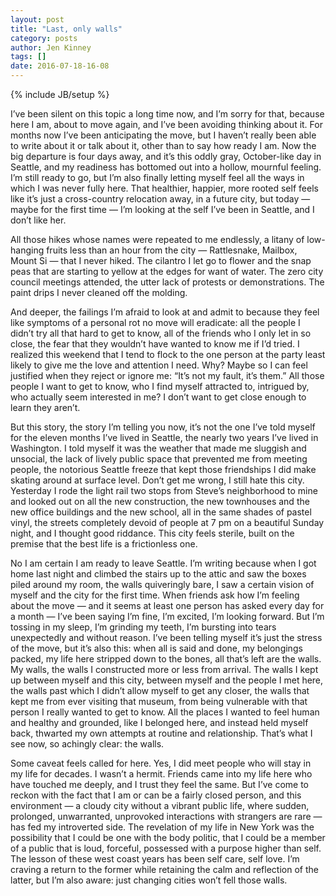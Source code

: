 ```yaml
---
layout: post
title: "Last, only walls"
category: posts
author: Jen Kinney
tags: []
date: 2016-07-18-16-08
---
```

{% include JB/setup %}

I’ve been silent on this topic a long time now, and I’m sorry for that, because here I am, about to move again, and I’ve been avoiding thinking about it. For months now I’ve been anticipating the move, but I haven’t really been able to write about it or talk about it, other than to say how ready I am. Now the big departure is four days away, and it’s this oddly gray, October-like day in Seattle, and my readiness has bottomed out into a hollow, mournful feeling. I’m still ready to go, but I’m also finally letting myself feel all the ways in which I was never fully here. That healthier, happier, more rooted self feels like it’s just a cross-country relocation away, in a future city, but today — maybe for the first time — I’m looking at the self I’ve been in Seattle, and I don’t like her.

All those hikes whose names were repeated to me endlessly, a litany of low-hanging fruits less than an hour from the city — Rattlesnake, Mailbox, Mount Si — that I never hiked. The cilantro I let go to flower and the snap peas that are starting to yellow at the edges for want of water. The zero city council meetings attended, the utter lack of protests or demonstrations. The paint drips I never cleaned off the molding.

And deeper, the failings I’m afraid to look at and admit to because they feel like symptoms of a personal rot no move will eradicate: all the people I didn’t try all that hard to get to know, all of the friends who I only let in so close, the fear that they wouldn’t have wanted to know me if I’d tried. I realized this weekend that I tend to flock to the one person at the party least likely to give me the love and attention I need. Why? Maybe so I can feel justified when they reject or ignore me: “It’s not my fault, it’s them.” All those people I want to get to know, who I find myself attracted to, intrigued by, who actually seem interested in me? I don’t want to get close enough to learn they aren’t.

But this story, the story I’m telling you now, it’s not the one I’ve told myself for the eleven months I’ve lived in Seattle, the nearly two years I’ve lived in Washington. I told myself it was the weather that made me sluggish and unsocial, the lack of lively public space that prevented me from meeting people, the notorious Seattle freeze that kept those friendships I did make skating around at surface level. Don’t get me wrong, I still hate this city. Yesterday I rode the light rail two stops from Steve’s neighborhood to mine and looked out on all the new construction, the new townhouses and the new office buildings and the new school, all in the same shades of pastel vinyl, the streets completely devoid of people at 7 pm on a beautiful Sunday night, and I thought good riddance. This city feels sterile, built on the premise that the best life is a frictionless one.

No I am certain I am ready to leave Seattle. I’m writing because when I got home last night and climbed the stairs up to the attic and saw the boxes piled around my room, the walls quiveringly bare, I saw a certain vision of myself and the city for the first time. When friends ask how I’m feeling about the move — and it seems at least one person has asked every day for a month —  I’ve been saying I’m fine, I’m excited, I’m looking forward. But I’m tossing in my sleep, I’m grinding my teeth, I’m bursting into tears unexpectedly and without reason. I’ve been telling myself it’s just the stress of the move, but it’s also this: when all is said and done, my belongings packed, my life here stripped down to the bones, all that’s left are the walls. My walls, the walls I constructed more or less from arrival. The walls I kept up between myself and this city, between myself and the people I met here, the walls past which I didn’t allow myself to get any closer, the walls that kept me from ever visiting that museum, from being vulnerable with that person I really wanted to get to know. All the places I wanted to feel human and healthy and grounded, like I belonged here, and instead held myself back, thwarted my own attempts at routine and relationship. That’s what I see now, so achingly clear: the walls.

Some caveat feels called for here. Yes, I did meet people who will stay in my life for decades. I wasn’t a hermit. Friends came into my life here who have touched me deeply, and I trust they feel the same. But I’ve come to reckon with the fact that I am or can be a fairly closed person, and this environment — a cloudy city without a vibrant public life, where sudden, prolonged, unwarranted, unprovoked interactions with strangers are rare — has fed my introverted side. The revelation of my life in New York was the possibility that I could be one with the body politic, that I could be a member of a public that is loud, forceful, possessed with a purpose higher than self. The lesson of these west coast years has been self care, self love. I’m craving a return to the former while retaining the calm and reflection of the latter, but I’m also aware: just changing cities won’t fell those walls. 
